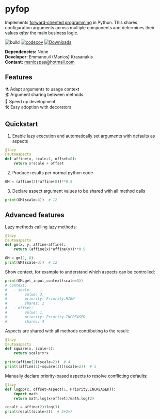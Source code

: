 # pyfop
Implements 
[forward-oriented programming](https://papers.ssrn.com/sol3/papers.cfm?abstract_id=4180025)
in Python. This shares configuration arguments across multiple components
and determines their values *after* the main business logic.

![build](https://github.com/maniospas/pyfop/actions/workflows/tests.yml/badge.svg)
[![codecov](https://codecov.io/gh/maniospas/pyfop/branch/main/graph/badge.svg?token=MCsMLyteqD)](https://codecov.io/gh/maniospas/pyfop)
[![Downloads](https://static.pepy.tech/personalized-badge/pyfop?period=total&units=international_system&left_color=black&right_color=orange&left_text=Downloads)](https://pepy.tech/project/pyfop)

**Dependencies:** None<br/>
**Developer:** Emmanouil (Manios) Krasanakis<br/>
**Contant:** maniospas@hotmail.com


## Features
:alembic: Adapt arguments to usage context<br>
:surfer: Argument sharing between methods<br>
:rocket: Speed up development<br>
:hammer_and_wrench: Easy adoption with decorators

## Quickstart
1. Enable lazy execution and automatically set arguments with defaults as aspects
```python
@lazy
@autoaspects
def affine(x, scale=1, offset=0):
    return x*scale + offset
```
2. Produce results per normal python code
```python
GM = (affine(2)*affine(8))**0.5
```
3. Declare aspect argument values to be shared with all method calls
```python
print(GM(scale=3))  # 12
```

## Advanced features
Lazy methods calling lazy methods:
```python
@lazy
@autoaspects
def gm(x, y, affine=affine):
    return (affine(x)*affine(y))**0.5

GM = gm(2, 8)
print(GM(scale=3))  # 12
```

Show context, for example to understand which aspects can be controlled:
```python
print(GM.get_input_context(scale=3))
# context:
#	- scale:
#		 value: 3,
#		 priority: Priority.HIGH
#		 shares: 1
#	- offset:
#		 value: 1,
#		 priority: Priority.INCREASED
#		 shares: 4
```

Aspects are shared with all methods conttibuting to the result:
```python
@lazy
@autoaspects
def square(x, scale=1):
    return scale*x*x

print(affine(2)(scale=2))  # 4
print((affine(2)+square(1))(scale=2))  # 5
```

Manually declare priority-based aspects to resolve conflicting defaults:
```python
@lazy
def logpp(x, offset=Aspect(1, Priority.INCREASED)):
    import math
    return math.log(x+offset)/math.log(2)

result = affine(2)+log(3)
print(result(scale=2))  # 5+2=7
```
